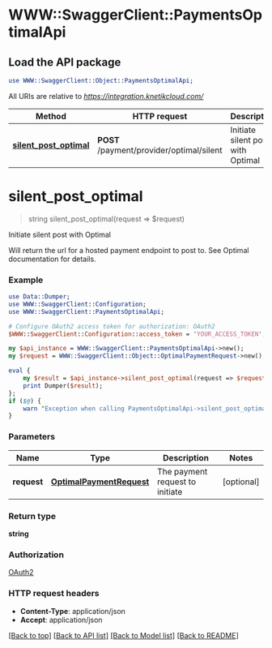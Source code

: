 # WWW::SwaggerClient::PaymentsOptimalApi

## Load the API package
```perl
use WWW::SwaggerClient::Object::PaymentsOptimalApi;
```

All URIs are relative to *https://integration.knetikcloud.com/*

Method | HTTP request | Description
------------- | ------------- | -------------
[**silent_post_optimal**](PaymentsOptimalApi.md#silent_post_optimal) | **POST** /payment/provider/optimal/silent | Initiate silent post with Optimal


# **silent_post_optimal**
> string silent_post_optimal(request => $request)

Initiate silent post with Optimal

Will return the url for a hosted payment endpoint to post to. See Optimal documentation for details.

### Example 
```perl
use Data::Dumper;
use WWW::SwaggerClient::Configuration;
use WWW::SwaggerClient::PaymentsOptimalApi;

# Configure OAuth2 access token for authorization: OAuth2
$WWW::SwaggerClient::Configuration::access_token = 'YOUR_ACCESS_TOKEN';

my $api_instance = WWW::SwaggerClient::PaymentsOptimalApi->new();
my $request = WWW::SwaggerClient::Object::OptimalPaymentRequest->new(); # OptimalPaymentRequest | The payment request to initiate

eval { 
    my $result = $api_instance->silent_post_optimal(request => $request);
    print Dumper($result);
};
if ($@) {
    warn "Exception when calling PaymentsOptimalApi->silent_post_optimal: $@\n";
}
```

### Parameters

Name | Type | Description  | Notes
------------- | ------------- | ------------- | -------------
 **request** | [**OptimalPaymentRequest**](OptimalPaymentRequest.md)| The payment request to initiate | [optional] 

### Return type

**string**

### Authorization

[OAuth2](../README.md#OAuth2)

### HTTP request headers

 - **Content-Type**: application/json
 - **Accept**: application/json

[[Back to top]](#) [[Back to API list]](../README.md#documentation-for-api-endpoints) [[Back to Model list]](../README.md#documentation-for-models) [[Back to README]](../README.md)


